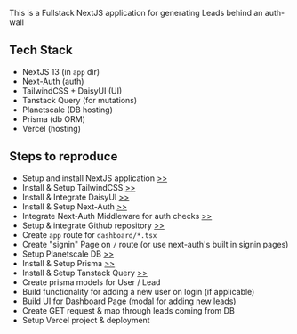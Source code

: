 This is a Fullstack NextJS application for generating Leads behind an auth-wall

## Tech Stack

- NextJS 13 (in `app` dir)
- Next-Auth (auth)
- TailwindCSS + DaisyUI (UI)
- Tanstack Query (for mutations)
- Planetscale (DB hosting)
- Prisma (db ORM)
- Vercel (hosting)

## Steps to reproduce

- Setup and install NextJS application [>>](https://nextjs.org/docs/getting-started)
- Install & Setup TailwindCSS [>>](https://tailwindcss.com/docs/guides/nextjs)
- Install & Integrate DaisyUI [>>](https://daisyui.com/docs/install/)
- Install & Setup Next-Auth [>>](https://next-auth.js.org/getting-started/example)
- Integrate Next-Auth Middleware for auth checks [>>](https://next-auth.js.org/tutorials/securing-pages-and-api-routes#nextjs-middleware)
- Setup & integrate Github repository [>>](https://docs.github.com/en/get-started/quickstart/create-a-repo)
- Create `app` route for `dashboard/*.tsx`
- Create "signin" Page on `/` route (or use next-auth's built in signin pages)
- Setup Planetscale DB [>>](https://planetscale.com/docs/tutorials/planetscale-quick-start-guide)
- Install & Setup Prisma [>>](https://www.prisma.io/docs/getting-started/setup-prisma/add-to-existing-project/relational-databases-typescript-postgres)
- Install & Setup Tanstack Query [>>](https://tanstack.com/query/latest/docs/react/installation)
- Create prisma models for User / Lead
- Build functionality for adding a new user on login (if applicable)
- Build UI for Dashboard Page (modal for adding new leads)
- Create GET request & map through leads coming from DB
- Setup Vercel project & deployment
